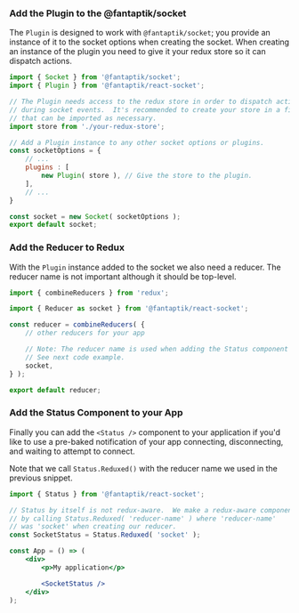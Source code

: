 ### Add the Plugin to the @fantaptik/socket

The `Plugin` is designed to work with `@fantaptik/socket`; you provide an instance of it to the socket options when creating the socket.  When creating an instance of the plugin you need to give it your redux store so it can dispatch actions.
```js
import { Socket } from '@fantaptik/socket';
import { Plugin } from '@fantaptik/react-socket';

// The Plugin needs access to the redux store in order to dispatch actions
// during socket events.  It's recommended to create your store in a file 
// that can be imported as necessary.
import store from './your-redux-store';

// Add a Plugin instance to any other socket options or plugins.
const socketOptions = {
    // ...
    plugins : [
        new Plugin( store ), // Give the store to the plugin.
    ],
    // ...
}

const socket = new Socket( socketOptions );
export default socket;
```

### Add the Reducer to Redux

With the `Plugin` instance added to the socket we also need a reducer.  The reducer name is not important although it should be top-level.
```js
import { combineReducers } from 'redux';

import { Reducer as socket } from '@fantaptik/react-socket';

const reducer = combineReducers( {
    // other reducers for your app

    // Note: The reducer name is used when adding the Status component to your JSX.
    // See next code example.
    socket,
} );

export default reducer;
```

### Add the Status Component to your App

Finally you can add the `<Status />` component to your application if you'd like to use a pre-baked notification of your app connecting, disconnecting, and waiting to attempt to connect.  

Note that we call `Status.Reduxed()` with the reducer name we used in the previous snippet.
```jsx
import { Status } from '@fantaptik/react-socket';

// Status by itself is not redux-aware.  We make a redux-aware component
// by calling Status.Reduxed( 'reducer-name' ) where 'reducer-name'
// was 'socket' when creating our reducer.
const SocketStatus = Status.Reduxed( 'socket' );

const App = () => (
    <div>
        <p>My application</p>

        <SocketStatus />
    </div>
);
```
